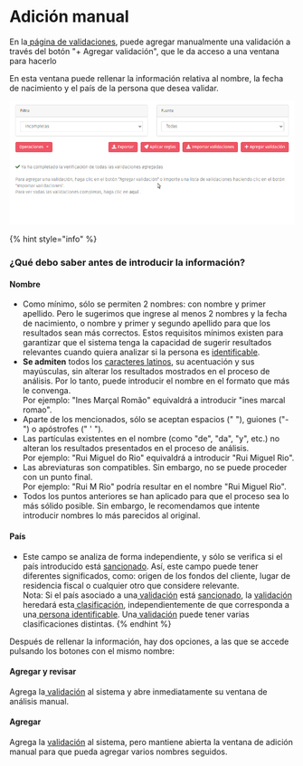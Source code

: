 # Adición manual

En la[ página de validaciones](./), puede agregar manualmente una validación a través del botón "+ Agregar validación", que le da acceso a una ventana para hacerlo

En esta ventana puede rellenar la información relativa al nombre, la fecha de nacimiento y el país de la persona que desea validar.

![](../../.gitbook/assets/gif-validação.gif)

{% hint style="info" %}
### &#x20;¿Qué debo saber antes de introducir la información?

#### Nombre

* Como mínimo, sólo se permiten 2 nombres: con nombre y primer apellido. Pero le sugerimos que ingrese al menos 2 nombres y la fecha de nacimiento, o nombre y primer y segundo apellido para que los resultados sean más correctos. Estos requisitos mínimos existen para garantizar que el sistema tenga la capacidad de sugerir resultados relevantes cuando quiera analizar si la persona es [identificable](../../glossario/glossario-aplicacao.md#pessoa-identificavel).
* **Se admiten** todos los [caracteres latinos](https://en.wikipedia.org/wiki/ISO/IEC\_8859-1), su acentuación y sus mayúsculas, sin alterar los resultados mostrados en el proceso de análisis. Por lo tanto, puede introducir el nombre en el formato que más le convenga.\
  Por ejemplo: "Ines Marçal Romão" equivaldrá a introducir "ines marcal romao".
* Aparte de los mencionados, sólo se aceptan espacios (" "), guiones ("-") o apóstrofes (" ' ").
* Las partículas existentes en el nombre (como "de", "da", "y", etc.) no alteran los resultados presentados en el proceso de análisis.\
  Por ejemplo: "Rui Miguel do Rio" equivaldrá a introducir "Rui Miguel Rio".
* Las abreviaturas son compatibles. Sin embargo, no se puede proceder con un punto final.\
  Por ejemplo: "Rui M Rio" podría resultar en el nombre "Rui Miguel Rio".
* Todos los puntos anteriores se han aplicado para que el proceso sea lo más sólido posible. Sin embargo, le recomendamos que intente introducir nombres lo más parecidos al original.

#### País

* Este campo se analiza de forma independiente, y sólo se verifica si el país introducido está [sancionado](../../glossario/glossario-aplicacao.md#pais-sancionado). Así, este campo puede tener diferentes significados, como: origen de los fondos del cliente, lugar de residencia fiscal o cualquier otro que considere relevante.\
  Nota: Si el país asociado a una[ validación](../../glossario/glossario-aplicacao.md#validacion) está [sancionado](../../glossario/glossario-aplicacao.md#pais-sancionado), la [validación](../../glossario/glossario-aplicacao.md#validacion) heredará esta[ clasificación](../../glossario/glossario-aplicacao.md#validacion), independientemente de que corresponda a una[ persona identificable](../../glossario/glossario-aplicacao.md#persona-identificable). Una[ validación](../../glossario/glossario-aplicacao.md#validacion) puede tener varias clasificaciones distintas.&#x20;
{% endhint %}

Después de rellenar la información, hay dos opciones, a las que se accede pulsando los botones con el mismo nombre:

#### Agregar y revisar

Agrega la[ validación](../../glossario/glossario-aplicacao.md#validacion) al sistema y abre inmediatamente su ventana de análisis manual.

#### Agregar&#x20;

Agrega la [validación](../../glossario/glossario-aplicacao.md#validacion) al sistema, pero mantiene abierta la ventana de adición manual para que pueda agregar varios nombres seguidos.

